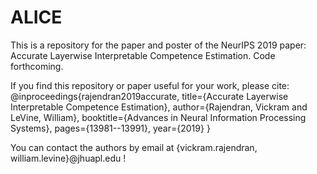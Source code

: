 # ALICE
This is a repository for the paper and poster of the NeurIPS 2019 paper: Accurate Layerwise Interpretable Competence Estimation.
Code forthcoming.

If you find this repository or paper useful for your work, please cite:
@inproceedings{rajendran2019accurate,
  title={Accurate Layerwise Interpretable Competence Estimation},
  author={Rajendran, Vickram and LeVine, William},
  booktitle={Advances in Neural Information Processing Systems},
  pages={13981--13991},
  year={2019}
}

You can contact the authors by email at {vickram.rajendran, william.levine}@jhuapl.edu !
